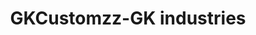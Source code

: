 ---
title: "GKCustomzz-GK industries"
url: /changanacherry/gkcustomzz-gk-industries/
shop: Autoteile
---